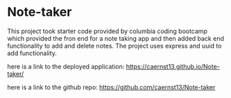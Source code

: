 # Note-taker

This project took starter code provided by columbia coding bootcamp which provided the fron end for a note taking app and then added back end functionality to add and delete notes.
The project uses express and uuid to add functionality.

here is a link to the deployed application: https://caernst13.github.io/Note-taker/

here is a link to the github repo: https://github.com/caernst13/Note-taker
